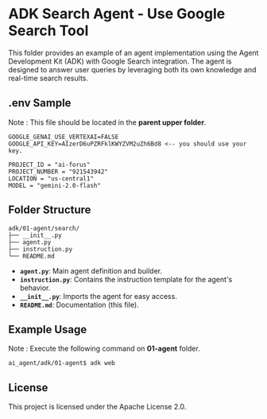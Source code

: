 # ADK Search Agent - Use Google Search Tool 

This folder provides an example of an agent implementation using the Agent Development Kit (ADK) with Google Search integration. The agent is designed to answer user queries by leveraging both its own knowledge and real-time search results.

## .env Sample

Note : This file should be located in the **parent upper folder**.

```
GOOGLE_GENAI_USE_VERTEXAI=FALSE
GOOGLE_API_KEY=AIzerD6uPZRFklKWYZVM2uZh6Bd8 <-- you should use your key.

PROJECT_ID = "ai-forus"
PROJECT_NUMBER = "921543942"
LOCATION = "us-central1"
MODEL = "gemini-2.0-flash"
```

## Folder Structure

```
adk/01-agent/search/
├── __init__.py
├── agent.py
├── instruction.py
└── README.md
```

- **`agent.py`**: Main agent definition and builder.
- **`instruction.py`**: Contains the instruction template for the agent's behavior.
- **`__init__.py`**: Imports the agent for easy access.
- **`README.md`**: Documentation (this file).

## Example Usage
Note : Execute the following command on **01-agent** folder. 

```
ai_agent/adk/01-agent$ adk web
```

## License

This project is licensed under the Apache License 2.0.